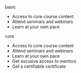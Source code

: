 basic
- Access to core course content
- Attend seminars and webinars
- Learn at your own pace 

core
- Access to core course content
- Attend seminars and webinars
- Learn at your own pace 
- Get excusive access to mentors
- Get a certifiable certificate

<i class="fa-solid fa-school"></i>
<i class="fa-solid fa-chalkboard-user"></i>
<i class="fa-solid fa-user-graduate"></i>